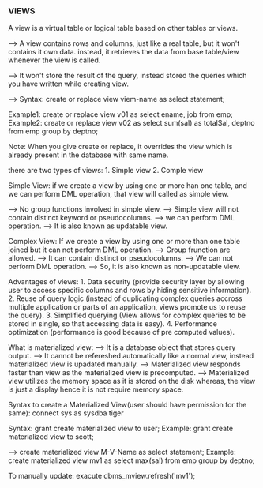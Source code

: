 ### VIEWS

A view is a virtual table or logical table based on other tables or views.

--> A view contains rows and columns, just like a real table, but it won't contains it own data.  instead, it retrieves the data from base table/view whenever the view is called.

--> It won't store the result of the query, instead stored the queries which you have written while creating view.

--> Syntax: create or replace view viem-name as select statement;

Example1: create or replace view v01 as select ename, job from emp;
Example2: create or replace view v02 as select sum(sal) as totalSal, deptno from emp group by deptno;


Note: When you give create or replace, it overrides the view which is already present in the database with same name.

there are two types of views:
        1. Simple view
        2. Comple view

Simple View: 
    if we create a view by using one or more han one table, and we can perform DML operation, that view will called as simple view.

--> No group functions involved in simple view.
--> Simple view will not contain distinct keyword or pseudocolumns.
--> we can perform DML operation.
--> It is also  known as updatable view.

Complex View:
    If we create a view by using one or more than one table joined but it can not perform DML operation.
--> Group frunction are allowed.
--> It can contain distinct or pseudocolumns.
--> We can not perform DML operation.
--> So, it is also known as non-updatable view.


Advantages of views:
    1. Data security (provide security layer by allowing user to access specific columns and rows by hiding sensitive information).
    2. Reuse of query logic (instead of duplicating complex queries accross multiple application or parts of an application, views promote us to reuse the query).
    3. Simplified querying (View allows for complex queries to be stored in single, so that accessing data is easy).
    4. Performance optimization (performance is good because of pre computed values).

What is materialized view: 
--> It is a database object that stores query output.
--> It cannot be refereshed automatically like a normal view, instead materialized view is upadated manually.
--> Materialized view responds faster than view as the materialized view is precomputed.
--> Materialized view utilizes the memory space as it is stored on the disk whereas, the view is just a display hence it is not require memory space.

Syntax to create a Materialized View(user should have permission for the same):
connect
sys as sysdba
tiger

Syntax: grant create materialized view to user;
Example: grant create materialized view to scott;


--> create materialized view M-V-Name as select statement;
Example: create materialized view mv1 as select max(sal) from emp group by deptno;


To manually update:
    exacute dbms_mview.refresh('mv1');